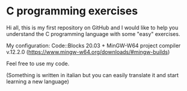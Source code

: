 # C programming exercises

Hi all, this is my first repository on GitHub and I would like to help you understand the C programming language with some "easy" exercises.

My configuration:
Code::Blocks 20.03 + MinGW-W64 project compiler v.12.2.0 (https://www.mingw-w64.org/downloads/#mingw-builds)

Feel free to use my code.

(Something is written in italian but you can easily translate it and start learning a new language)
